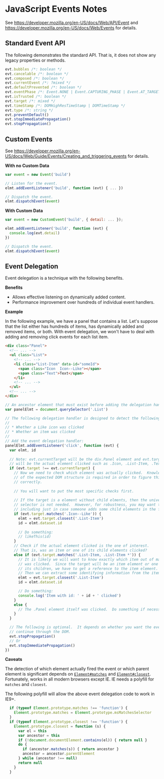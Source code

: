 # JavaScript Events Notes

See https://developer.mozilla.org/en-US/docs/Web/API/Event and
https://developer.mozilla.org/en-US/docs/Web/Events for details.


## Standard Event API

The following demonstrates the standard API.  That is, it does not show any
legacy properties or methods.

```js
evt.bubbles /*: boolean */
evt.cancelable /*: boolean */
evt.composed /*: boolean */
evt.currentEvent /*: ?mixed */
evt.defaultPrevented /*: boolean */
evt.eventPhase /*: Event.NONE | Event.CAPTURING_PHASE | Event.AT_TARGET | Event.BUBBLING_PHASE */
evt.isTrusted /*: boolean */
evt.target /*: mixed */
evt.timeStamp /*: DOMHighResTimeStamp | DOMTimeStamp */
evt.type /*: string */
evt.preventDefault()
evt.stopImmediatePropagation()
evt.stopPropagation()
```


## Custom Events

See https://developer.mozilla.org/en-US/docs/Web/Guide/Events/Creating_and_triggering_events
for details.

**With no Custom Data**

```js
var event = new Event('build')

// Listen for the event.
elmt.addEventListener('build', function (evt) { ... })

// Dispatch the event.
elmt.dispatchEvent(event)
```

**With Custom Data**

```js
var event = new CustomEvent('build', { detail: ... });

elmt.addEventListener('build', function (evt) {
  console.log(evt.detail)
})

// Dispatch the event.
elmt.dispatchEvent(event)
```


## Event Delegation

Event delegation is a technique with the following benefits.

**Benefits**

* Allows effective listening on dynamically added content.
* Performance improvement over hundreds of individual event handlers.

**Example**

In the following example, we have a panel that contains a list.  Let's suppose
that the list either has hundreds of items, has dynamically added and removed
items, or both.  With event delegation, we won't have to deal with adding and
removing click events for each list item.

```html
<div class="Panel">
  <!-- ... -->
  <ul class="List">
    <!-- ... -->
    <li class="List-Item" data-id="someId">
      <span class="Icon  Icon--Like"></span>
      <span class="Text">Text</span>
    </li>
    <!-- ... -->
  </ul>
  <!-- ... -->
</div>
```

```js
// An ancestor element that must exist before adding the delegation handler.
var panelElmt = document.querySelector('.List')

// The following delegation handler is designed to detect the following:
//
// * Whether a Like icon was clicked
// * Whether an item was clicked
//
// Add the event delegation handler:
panelElmt.addEventListener('click', function (evt) {
  var elmt, id
  
  // Note: evt.currentTarget will be the div.Panel element and evt.target
  // will be the actual element clicked such as .Icon, .List-Item, .Text.
  if (evt.target !== evt.currentTarget) {
    // Now we need to check which element was actually clicked.  Knowledge
    // of the expected DOM structure is required in order to figure this out
    // correctly.
    
    // You will want to put the most specific checks first.
    
    // If the target is a element without child elments, then the universal
    // selector is not needed.  However, for robustness, you may want to
    // including just in case someone adds some child elements in the future.
    if (evt.target.matches('.Icon--Like')) {
      elmt = evt.target.closest('.List-Item')
      id = elmt.dataset.id
      
      // Do something:
      // likeThis(id)
    }
    // Check if the actual element clicked is the one of interest.
    // That is, was an item or one of its child elements clicked?
    else if (evt.target.matches('.List-Item, .List-Item *')) {
      // It is likely we will want to know exactly which item out of many
      // was clicked.  Since the target will be an item element or one of
      // its children, we have to get a reference to the item element.
      // Then we can extract some identifying information from the item.
      elmt = evt.target.closest('.List-Item')
      id = elmt.dataset.id

      // Do something:
      console.log('Item with id: ' + id + ' clicked')
    }
    else {
      // The .Panel element itself was clicked.  Do something if necessary.
    }
  }

  // The following is optional.  It depends on whether you want the event to
  // continue through the DOM.
  evt.stopPropagation()
  // Or
  evt.stopImmediatePropagation()
})
```

**Caveats**

The detection of which element actually fired the event or which parent element
is significant depends on [`Element#matches`][el-matches] and
[`Element#closest`][el-closest].  Fortunately, works in all modern browsers
except IE.  IE needs a polyfill for `matches` and `closest`.

The following polyfill will allow the above event delegation code to work in
IE9+.

```js
  if (typeof Element.prototype.matches !== 'function') {
    Element.prototype.matches = Element.prototype.msMatchesSelector
  }
  if (typeof Element.prototype.closest !== 'function') {
    Element.prototype.closest = function (s) {
      var el = this
      var ancestor = this
      if (!document.documentElement.contains(el)) { return null }
      do {
        if (ancestor.matches(s)) { return ancestor }
        ancestor = ancestor.parentElement
      } while (ancestor !== null)
      return null
    }
  }
```


[el-closest]: https://developer.mozilla.org/en-US/docs/Web/API/Element/closest
[el-matches]: https://developer.mozilla.org/en-US/docs/Web/API/Element/matches
